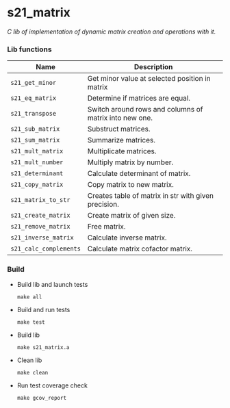# s21_matrix

*C lib of implementation of dynamic matrix creation and operations with it.*
</br>

### Lib functions
| Name                   | Description                                              |
| ---------------------- | -------------------------------------------------------- |
| `s21_get_minor`        |  Get minor value at selected position in matrix          |
| `s21_eq_matrix`        |  Determine if matrices are equal.                        |
| `s21_transpose`        |  Switch around rows and columns of matrix into new one.  |
| `s21_sub_matrix`       |  Substruct matrices.                                     |
| `s21_sum_matrix`       |  Summarize matrices.                                     |
| `s21_mult_matrix`      |  Multiplicate matrices.                                  |
| `s21_mult_number`      |  Multiply matrix by number.                              |
| `s21_determinant`      |  Calculate determinant of matrix.                        |
| `s21_copy_matrix`      |  Copy matrix to new matrix.                              |
| `s21_matrix_to_str`    |  Creates table of matrix in str with given precision.    |
| `s21_create_matrix`    |  Create matrix of given size.                            |
| `s21_remove_matrix`    |  Free matrix.                                            |
| `s21_inverse_matrix`   |  Calculate inverse matrix.                               |
| `s21_calc_complements` |  Calculate matrix cofactor matrix.                       |

### Build
* Build lib and launch tests

   ```
   make all
   ```
*  Build and run tests
   ```
   make test
   ```
*  Build lib
   ```
   make s21_matrix.a
   ```
*  Clean lib
   ```
   make clean
   ```
*  Run test coverage check
   ```
   make gcov_report
   ```
